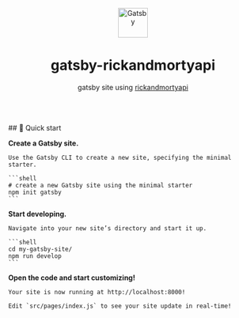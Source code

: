 <p align="center">
  <a href="https://www.gatsbyjs.com/?utm_source=starter&utm_medium=readme&utm_campaign=minimal-starter">
    <img alt="Gatsby" src="https://www.gatsbyjs.com/Gatsby-Monogram.svg" width="60" />
  </a>
</p>
<h1 align="center">
  gatsby-rickandmortyapi 
</h1>
<p align="center">
  gatsby site using <a href="https://rickandmortyapi.com/">
    rickandmortyapi
  </a>
</p>
<br><br><br>
## 🚀 Quick start

**Create a Gatsby site.**

    Use the Gatsby CLI to create a new site, specifying the minimal starter.

    ```shell
    # create a new Gatsby site using the minimal starter
    npm init gatsby
    ```

**Start developing.**

    Navigate into your new site’s directory and start it up.

    ```shell
    cd my-gatsby-site/
    npm run develop
    ```

**Open the code and start customizing!**

    Your site is now running at http://localhost:8000!

    Edit `src/pages/index.js` to see your site update in real-time!



